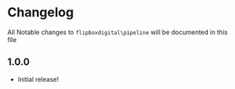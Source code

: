 # Changelog
All Notable changes to `flipboxdigital\pipeline` will be documented in this file

## 1.0.0
- Initial release!
